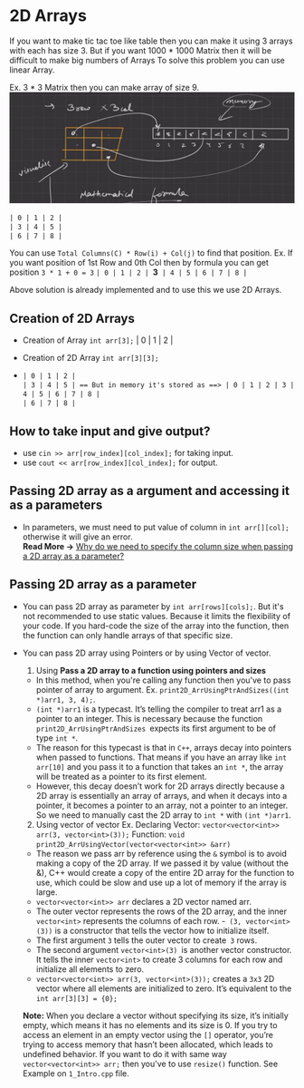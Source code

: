 # 2D Arrays

If you want to make tic tac toe like table then you can make it using 3 arrays with each has size 3.
But if you want 1000 * 1000 Matrix then it will be difficult to make big numbers of Arrays
To solve this problem you can use linear Array. 

Ex. 3 * 3 Matrix then you can make array of size 9.
![Visualization](image.png)

```
| 0 | 1 | 2 |
| 3 | 4 | 5 |
| 6 | 7 | 8 |
```

You can use `Total Columns(C) * Row(i) + Col(j)` to find that position.
Ex. If you want position of 1st Row and 0th Col then by formula you can get position `3 * 1 + 0 = 3`
`| 0 | 1 | 2 | `**3**` | 4 | 5 | 6 | 7 | 8 |`

Above solution is already implemented and to use this we use 2D Arrays.


## Creation of 2D Arrays
- Creation of Array `int arr[3];`
  | 0 | 1 | 2 |

- Creation of 2D Array `int arr[3][3];`
- ```
  | 0 | 1 | 2 |
  | 3 | 4 | 5 | == But in memory it's stored as ==> | 0 | 1 | 2 | 3 | 4 | 5 | 6 | 7 | 8 |
  | 6 | 7 | 8 |
  ```


## How to take input and give output?
- use `cin >> arr[row_index][col_index];` for taking input.
- use `cout << arr[row_index][col_index];` for output.


## Passing 2D array as a argument and accessing it as a parameters
- In parameters, we must need to put value of column in `int arr[][col];` otherwise it will give an error. <br>
**Read More ->** <a href="https://stackoverflow.com/questions/12813494/why-do-we-need-to-specify-the-column-size-when-passing-a-2d-array-as-a-parameter">Why do we need to specify the column size when passing a 2D array as a parameter?</a>


## Passing 2D array as a parameter
- You can pass 2D array as parameter by `int arr[rows][cols];`. But it's not recommended to use static values. Because it limits the flexibility of your code. If you hard-code the size of the array into the function, then the function can only handle arrays of that specific size.
- You can pass 2D array using Pointers or by using Vector of vector.
  1. Using **Pass a 2D array to a function using pointers and sizes**
    - In this method, when you're calling any function then you've to pass pointer of array to argument. Ex. `print2D_ArrUsingPtrAndSizes((int *)arr1, 3, 4);`.
    - `(int *)arr1` is a typecast. It’s telling the compiler to treat arr1 as a pointer to an integer. This is necessary because the function `print2D_ArrUsingPtrAndSizes `expects its first argument to be of type `int *`.
    - The reason for this typecast is that in `C++`, arrays decay into pointers when passed to functions. That means if you have an array like `int arr[10]` and you pass it to a function that takes an `int *`, the array will be treated as a pointer to its first element.
    - However, this decay doesn’t work for 2D arrays directly because a 2D array is essentially an array of arrays, and when it decays into a pointer, it becomes a pointer to an array, not a pointer to an integer. So we need to manually cast the 2D array to `int *` with `(int *)arr1`.
  
  2. Using vector of vector
    Ex. Declaring Vector: `vector<vector<int>> arr(3, vector<int>(3));`
        Function: `void print2D_ArrUsingVector(vector<vector<int>> &arr)`
    - The reason we pass arr by reference using the `&` symbol is to avoid making a copy of the 2D array. If we passed it by value (without the &), C++ would create a copy of the entire 2D array for the function to use, which could be slow and use up a lot of memory if the array is large.
    - `vector<vector<int>> arr` declares a 2D vector named arr.
    - The outer vector represents the rows of the 2D array, and the inner `vector<int>` represents the columns of each row.
    -` (3, vector<int>(3))` is a constructor that tells the vector how to initialize itself.
    - The first argument `3` tells the outer vector to create` 3` rows.
    - The second argument `vector<int>(3) `is another vector constructor. It tells the inner `vector<int>` to create 3 columns for each row and initialize all elements to zero.
    - `vector<vector<int>> arr(3, vector<int>(3));` creates a `3x3` 2D vector where all elements are initialized to zero. It’s equivalent to the `int arr[3][3] = {0};`
    
    **Note:** When you declare a vector without specifying its size, it’s initially empty, which means it has no elements and its size is 0. If you try to access an element in an empty vector using the `[]` operator, you’re trying to access memory that hasn’t been allocated, which leads to undefined behavior.
    If you want to do it with same way `vector<vector<int>> arr;` then you've to use `resize()` function. See Example on `1_Intro.cpp` file.